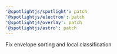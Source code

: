 ```yaml
---
'@spotlightjs/spotlight': patch
'@spotlightjs/electron': patch
'@spotlightjs/overlay': patch
'@spotlightjs/astro': patch
---
```


Fix envelope sorting and local classification
